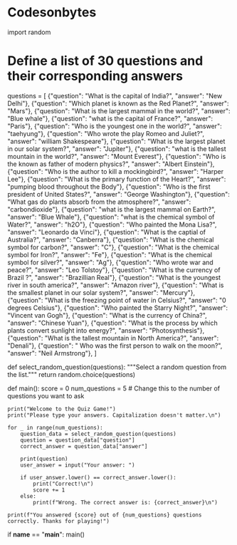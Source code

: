 # Codesonbytes
import random
# Define a list of 30 questions and their corresponding answers
questions = [
    {"question": "What is the capital of India?", "answer": "New Delhi"},
    {"question": "Which planet is known as the Red Planet?", "answer": "Mars"},
    {"question": "What is the largest mammal in the world?", "answer": "Blue whale"},
    {"question": "what is the capital of France?", "answer": "Paris"},
    {"question": "Who is the youngest one in the world?", "answer": "taehyung"},
    {"question": "Who wrote the play Romeo and Juliet?", "answer": "william Shakespeare"},
    {"question": "What is the largest planet in our solar system?", "answer": "Jupiter"},
    {"question": "what is the tallest mountain in the world?", "answer": "Mount Everest"},
    {"question": "Who is the known as father of modern physics?", "answer": "Albert Einstein"},
    {"question": "Who is the author to kill a mockingbird?", "answer": "Harper Lee"},
    {"question": "What is the primary function of the Heart?", "answer": "pumping blood throughout the Body"},
    {"question": "Who is the first president of United States?", "answer": "George Washington"},
    {"question": "What gas do plants absorb from the atmosphere?", "answer": "carbondioxide"},
    {"question": "what is the largest mammal on Earth?", "answer": "Blue Whale"},
    {"question": "what is the chemical symbol of Water?", "answer": "h2O"},
    {"question": "Who painted the Mona Lisa?", "answer": "Leonardo da Vinci"},
    {"question": "What is the captial of Australia?", "answer": "Canberra"},
    {"question": "What is the chemical symbol for carbon?", "answer": "C"},
    {"question": "What is the chemical symbol for Iron?", "answer": "Fe"},
    {"question": "What is the chemical symbol for silver?", "answer": "Ag"},
    {"question": "Who wrote war and peace?", "answer": "Leo Tolstoy"},
    {"question": "What is the currency of Brazil ?", "answer": "Brazillian Real"},
    {"question": "What is the youngest river in south america?", "answer": "Amazon river"},
    {"question": "What is the smallest planet in our solar system?", "answer": "Mercury"},
    {"question": "What is the freezing point of water in Celsius?", "answer": "0 degrees Celsius"},
    {"question": "Who painted the Starry Night?", "answer": "Vincent van Gogh"},
    {"question": "What is the currency of China?", "answer": "Chinese Yuan"},
    {"question": "What is the process by which plants convert sunlight into energy?", "answer": "Photosynthesis"},
    {"question": "What is the tallest mountain in North America?", "answer": "Denali"},
    {"question": " Who was the first person to walk on the moon?", "answer": "Neil Armstrong"},
]

def select_random_question(questions):
    """Select a random question from the list."""
    return random.choice(questions)

def main():
    score = 0
    num_questions = 5  # Change this to the number of questions you want to ask

    print("Welcome to the Quiz Game!")
    print("Please type your answers. Capitalization doesn't matter.\n")

    for _ in range(num_questions):
        question_data = select_random_question(questions)
        question = question_data["question"]
        correct_answer = question_data["answer"]

        print(question)
        user_answer = input("Your answer: ")

        if user_answer.lower() == correct_answer.lower():
            print("Correct!\n")
            score += 1
        else:
            print(f"Wrong. The correct answer is: {correct_answer}\n")

    print(f"You answered {score} out of {num_questions} questions correctly. Thanks for playing!")

if __name__ == "__main__":
    main()
